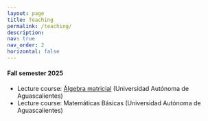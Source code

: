 ```yaml
---
layout: page
title: Teaching
permalink: /teaching/
description: 
nav: true
nav_order: 2
horizontal: false
---
```


#### Fall semester 2025

- Lecture course: [Álgebra matricial](/_teaching/ws25_algebramatricial.md) (Universidad Autónoma de Aguascalientes)
- Lecture course: Matemáticas Básicas (Universidad Autónoma de Aguascalientes)